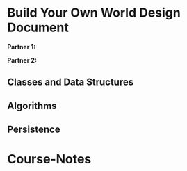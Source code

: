 # Build Your Own World Design Document

**Partner 1:**

**Partner 2:**

## Classes and Data Structures

## Algorithms

## Persistence
# Course-Notes
